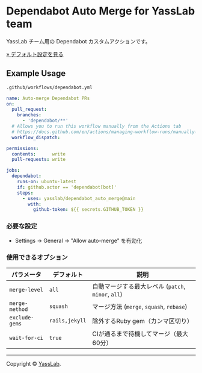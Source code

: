 # Dependabot Auto Merge for YassLab team

YassLab チーム用の Dependabot カスタムアクションです。

[» デフォルト設定を見る](https://github.com/yasslab/dependabot_auto_merge/blob/main/action.yml)

## Example Usage

```bash
.github/workflows/dependabot.yml
```

```yaml
name: Auto-merge Dependabot PRs
on:
  pull_request:
    branches:
      - 'dependabot/**'
  # Allows you to run this workflow manually from the Actions tab
  # https://docs.github.com/en/actions/managing-workflow-runs/manually-running-a-workflow
  workflow_dispatch:

permissions:
  contents:      write
  pull-requests: write

jobs:
  dependabot:
    runs-on: ubuntu-latest
    if: github.actor == 'dependabot[bot]'
    steps:
      - uses: yasslab/dependabot_auto_merge@main
        with:
          github-token: ${{ secrets.GITHUB_TOKEN }}
```

### 必要な設定

- Settings → General → "Allow auto-merge" を有効化

### 使用できるオプション

|     パラメータ      |   デフォルト   |     説明     |
|---------------------|----------------|--------------|
| `merge-level`       | `all`          | 自動マージする最大レベル (`patch`, `minor`, `all`) |
| `merge-method`      | `squash`       | マージ方法 (`merge`, `squash`, `rebase`) |
| `exclude-gems`      | `rails,jekyll` | 除外するRuby gem（カンマ区切り）         |
| `wait-for-ci`       | `true`         | CIが通るまで待機してマージ（最大60分）   |

-----

Copyright © [YassLab](https://github.com/yasslab).
